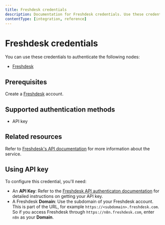 ```yaml
---
title: Freshdesk credentials
description: Documentation for Freshdesk credentials. Use these credentials to authenticate Freshdesk in n8n, a workflow automation platform.
contentType: [integration, reference]
---
```


# Freshdesk credentials

You can use these credentials to authenticate the following nodes:

- [Freshdesk](/integrations/builtin/app-nodes/n8n-nodes-base.freshdesk.md)

## Prerequisites

Create a [Freshdesk](https://freshdesk.com/) account.

## Supported authentication methods

- API key

## Related resources

Refer to [Freshdesk's API documentation](https://developers.freshdesk.com/api/) for more information about the service.

## Using API key

To configure this credential, you'll need:

- An **API Key**: Refer to the [Freshdesk API authenticaton documentation](https://developers.freshdesk.com/api/#authentication) for detailed instructions on getting your API key.
- A Freshdesk **Domain**: Use the subdomain of your Freshdesk account. This is part of the URL, for example `https://<subdomain>.freshdesk.com`. So if you access Freshdesk through `https://n8n.freshdesk.com`, enter `n8n` as your **Domain**.

